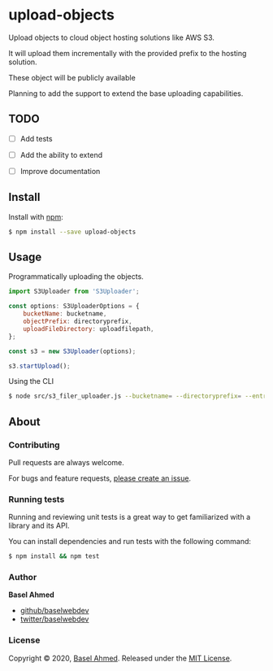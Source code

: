 # upload-objects

Upload objects to cloud object hosting solutions like AWS S3. 

It will upload them incrementally with the provided prefix to the hosting solution.

These object will be publicly available

Planning to add the support to extend the base uploading capabilities. 

## TODO

- [ ] Add tests

- [ ] Add the ability to extend

- [ ] Improve documentation

## Install

Install with [npm](https://www.npmjs.com/):

```sh
$ npm install --save upload-objects
```

## Usage

Programmatically uploading the objects.

```js
import S3Uploader from 'S3Uploader';

const options: S3UploaderOptions = {
    bucketName: bucketname,
    objectPrefix: directoryprefix,
    uploadFileDirectory: uploadfilepath,
};

const s3 = new S3Uploader(options);

s3.startUpload();
```

Using the CLI

```sh
$ node src/s3_filer_uploader.js --bucketname= --directoryprefix= --entryfile=
```

## About

### Contributing

Pull requests are always welcome. 

For bugs and feature requests, [please create an issue](../../issues/new).

### Running tests

Running and reviewing unit tests is a great way to get familiarized with a library and its API. 

You can install dependencies and run tests with the following command:

```sh
$ npm install && npm test
```

### Author

**Basel Ahmed**

* [github/baselwebdev](https://github.com/baselwebdev)
* [twitter/baselwebdev](https://twitter.com/baselwebdev)

### License

Copyright © 2020, [Basel Ahmed](https://github.com/baselwebdev).
Released under the [MIT License](LICENSE).
